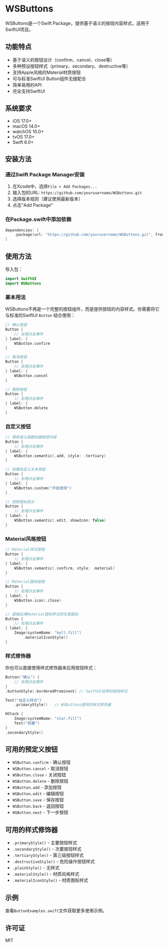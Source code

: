 # WSButtons

WSButtons是一个Swift Package，提供基于语义的按钮内容样式，适用于SwiftUI项目。

## 功能特点

- 基于语义的按钮设计（confirm、cancel、close等）
- 多种预设按钮样式（primary、secondary、destructive等）
- 支持Apple风格的Material材质按钮
- 可与标准SwiftUI Button组件无缝配合
- 简单易用的API
- 完全支持SwiftUI

## 系统要求

- iOS 17.0+
- macOS 14.0+
- watchOS 10.0+
- tvOS 17.0+
- Swift 6.0+

## 安装方法

### 通过Swift Package Manager安装

1. 在Xcode中，选择`File > Add Packages...`
2. 输入包的URL: `https://github.com/yourusername/WSButtons.git`
3. 选择版本规则（建议使用最新版本）
4. 点击"Add Package"

### 在Package.swift中添加依赖

```swift
dependencies: [
    .package(url: "https://github.com/yourusername/WSButtons.git", from: "1.0.0")
]
```

## 使用方法

导入包：

```swift
import SwiftUI
import WSButtons
```

### 基本用法

WSButtons不再是一个完整的按钮组件，而是提供按钮的内容样式。你需要将它与标准的SwiftUI `Button` 结合使用：

```swift
// 确认按钮
Button {
    // 处理点击事件
} label: {
    WSButton.confirm
}

// 取消按钮
Button {
    // 处理点击事件
} label: {
    WSButton.cancel
}

// 删除按钮
Button {
    // 处理点击事件
} label: {
    WSButton.delete
}
```

### 自定义按钮

```swift
// 使用语义函数创建按钮内容
Button {
    // 处理点击事件
} label: {
    WSButton.semantic(.add, style: .tertiary)
}

// 创建自定义文本按钮
Button {
    // 处理点击事件
} label: {
    WSButton.custom("开始游戏")
}

// 控制图标显示
Button {
    // 处理点击事件
} label: {
    WSButton.semantic(.edit, showIcon: false)
}
```

### Material风格按钮

```swift
// Material样式按钮
Button {
    // 处理点击事件
} label: {
    WSButton.semantic(.confirm, style: .material)
}

// Material图标按钮
Button {
    // 处理点击事件
} label: {
    WSButton.icon(.close)
}

// 直接应用Material图标样式到任意图标
Button {
    // 处理点击事件
} label: {
    Image(systemName: "bell.fill")
        .materialIconStyle()
}
```

### 样式修饰器

你也可以直接使用样式修饰器来应用按钮样式：

```swift
Button("确认") {
    // 处理点击事件
}
.buttonStyle(.borderedProminent) // SwiftUI自带的按钮样式

Text("自定义样式")
    .primaryStyle()   // WSButtons提供的样式修饰器

HStack {
    Image(systemName: "star.fill") 
    Text("收藏")
}
.secondaryStyle()
```

## 可用的预定义按钮

- `WSButton.confirm` - 确认按钮
- `WSButton.cancel` - 取消按钮
- `WSButton.close` - 关闭按钮
- `WSButton.delete` - 删除按钮
- `WSButton.add` - 添加按钮
- `WSButton.edit` - 编辑按钮
- `WSButton.save` - 保存按钮
- `WSButton.back` - 返回按钮
- `WSButton.next` - 下一步按钮

## 可用的样式修饰器

- `.primaryStyle()` - 主要按钮样式
- `.secondaryStyle()` - 次要按钮样式
- `.tertiaryStyle()` - 第三级按钮样式
- `.destructiveStyle()` - 危险操作按钮样式
- `.plainStyle()` - 无样式
- `.materialStyle()` - 材质风格样式
- `.materialIconStyle()` - 材质图标样式

## 示例

查看`ButtonExamples.swift`文件获取更多使用示例。

## 许可证

MIT 